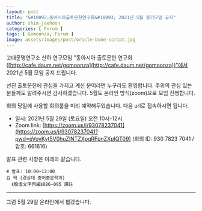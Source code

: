 ```yaml
---
layout: post
title: "&#10092;동아시아출토문헌연구회&#10093; 2021년 5월 정기모임 공지"
author: shim-jaehoon
categories: [ Forum ]
tags: [ Gomoonza, Forum ]
image: assets/images/post/oracle-bone-script.jpg
---
```



고대문명연구소 산하 연구모임 "동아시아 출토문헌 연구회([http://cafe.daum.net/gomoonza](http://cafe.daum.net/gomoonza))”에서 2021년 5월 모임 공지 드립니다.


선진 출토문헌에 관심을 가지고 계신 분이라면 누구라도 환영합니다.
주위의 관심 있는 분들께도 알려주시면 감사하겠습니다.
5월도 온라인 방식(zoom)으로 모임 진행합니다.

회의 당일에 사용할 회의룸을 미리 예약해두었습니다. 다음 url로 접속하시면 됩니다.

- 일시:  2021년 5월 29일 (토요일) 오전 10시-12시
- Zoom link: [https://zoom.us/j/93078237041](https://zoom.us/j/93078237041?pwd=eVovKyt5V0huZlNTZXpqRFpnZXpIQT09) (회의 ID: 930 7823 7041 / 암호: 661616)

발표 관련 사항은 아래와 같습니다.

```
# 발표: 10:00~12:00
김 혁 (경상대 중어중문학과)
  《殷虛文字丙編》086∼095 譯註
```


----

그럼 5월 29일 온라인에서 뵙겠습니다.
